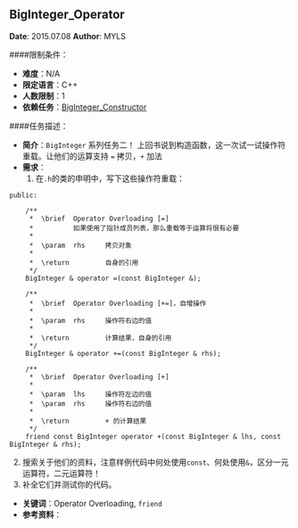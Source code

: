 BigInteger_Operator
---

**Date**: 2015.07.08
**Author**: MYLS

####限制条件：

 - **难度**：N/A
 - **限定语言**：C++
 - **人数限制**：1
 - **依赖任务**：[BigInteger_Constructor](BigInteger_Constructor.md)

####任务描述：

 - **简介**：`BigInteger` 系列任务二！
 上回书说到构造函数，这一次试一试操作符重载。让他们的运算支持 `=` 拷贝，`+` 加法
 - **需求**：
    1. 在`.h`的类的申明中，写下这些操作符重载：
```
public:

	/**
	 *	\brief	Operator Overloading [=]
	 *			如果使用了指针成员列表，那么重载等于运算将很有必要
	 *
	 *	\param	rhs		拷贝对象
	 *
	 *	\return			自身的引用
	 */
	BigInteger & operator =(const BigInteger &);

	/**
	 *	\brief	Operator Overloading [+=]，自增操作
	 *
	 *	\param	rhs		操作符右边的值
	 *
	 *	\return			计算结果，自身的引用
	 */
	BigInteger & operator +=(const BigInteger & rhs);

	/**
	 *	\brief	Operator Overloading [+]
	 *
	 *	\param	lhs		操作符左边的值
	 *	\param	rhs		操作符右边的值
	 *
	 *	\return			+ 的计算结果
	 */
	friend const BigInteger operator +(const BigInteger & lhs, const BigInteger & rhs);
```
2. 搜索关于他们的资料，注意样例代码中何处使用`const`、何处使用`&`，区分一元运算符，二元运算符！
3. 补全它们并测试你的代码。

 - **关键词**：Operator Overloading, `friend`
 - **参考资料**：
